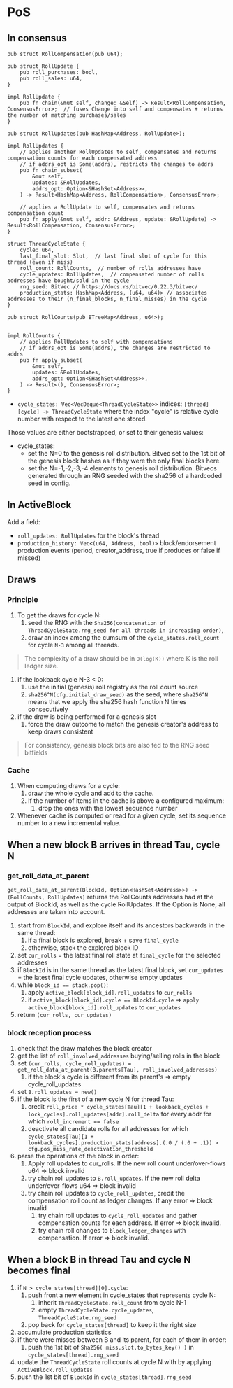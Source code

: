 # PoS

## In consensus

```ignore
pub struct RollCompensation(pub u64);

pub struct RollUpdate {
    pub roll_purchases: bool,
    pub roll_sales: u64,
}

impl RollUpdate {
	pub fn chain(&mut self, change: &Self) -> Result<RollCompensation, ConsensusError>;  // fuses Change into self and compensates + returns the number of matching purchases/sales
}

pub struct RollUpdates(pub HashMap<Address, RollUpdate>);

impl RollUpdates {
    // applies another RollUpdates to self, compensates and returns compensation counts for each compensated address
	// if addrs_opt is Some(addrs), restricts the changes to addrs
    pub fn chain_subset(
        &mut self,
        updates: &RollUpdates,
        addrs_opt: Option<&HashSet<Address>>,
    ) -> Result<HashMap<Address, RollCompensation>, ConsensusError>;

    // applies a RollUpdate to self, compensates and returns compensation count
    pub fn apply(&mut self, addr: &Address, update: &RollUpdate) -> Result<RollCompensation, ConsensusError>;
}

struct ThreadCycleState {
    cycle: u64,
    last_final_slot: Slot,  // last final slot of cycle for this thread (even if miss)
    roll_count: RollCounts,  // number of rolls addresses have
    cycle_updates: RollUpdates,  // compensated number of rolls addresses have bought/sold in the cycle
    rng_seed: BitVec // https://docs.rs/bitvec/0.22.3/bitvec/
    production_stats: HashMap<Address, (u64, u64)> // associates addresses to their (n_final_blocks, n_final_misses) in the cycle
}

pub struct RollCounts(pub BTreeMap<Address, u64>);


impl RollCounts {
    // applies RollUpdates to self with compensations
    // if addrs_opt is Some(addrs), the changes are restricted to addrs
    pub fn apply_subset(
        &mut self,
        updates: &RollUpdates,
        addrs_opt: Option<&HashSet<Address>>,
    ) -> Result<(), ConsensusError>;
}
```

-   `cycle_states: Vec<VecDeque<ThreadCycleState>>` indices: `[thread][cycle] -> ThreadCycleState`
    where the index "cycle" is relative cycle number with respect to the latest one stored.

Those values are either bootstrapped, or set to their genesis values:

-   cycle_states:
    -   set the N=0 to the genesis roll distribution. Bitvec set to the 1st bit of the genesis block hashes as if they were the only final blocks here.
    -   set the N=-1,-2,-3,-4 elements to genesis roll distribution. Bitvecs generated through an RNG seeded with the sha256 of a hardcoded seed in config.

## In ActiveBlock

Add a field:

-   `roll_updates: RollUpdates` for the block's thread
-   `production_history: Vec<(u64, Address, bool)>` block/endorsement production events (period, creator_address, true if produces or false if missed)

## Draws

### Principle

1. To get the draws for cycle N:
    1. seed the RNG with the `Sha256(concatenation of ThreadCycleState.rng_seed for all threads in increasing order)`,
    2. draw an index among the cumsum of the `cycle_states.roll_count` for cycle `N-3` among all threads.

> The complexity of a draw should be in `O(log(K))` where K is the roll ledger size.

1. if the lookback cycle N-3 < 0:
    1. use the initial (genesis) roll registry as the roll count source
    2. `sha256^N(cfg.initial_draw_seed)` as the seed, where `sha256^N` means that we apply the sha256 hash function N times consecutively
2. if the draw is being performed for a genesis slot
    1. force the draw outcome to match the genesis creator's address to keep draws consistent

> For consistency, genesis block bits are also fed to the RNG seed bitfields

### Cache

1. When computing draws for a cycle:
    1. draw the whole cycle and add to the cache.
    2. If the number of items in the cache is above a configured maximum:
        1. drop the ones with the lowest sequence number
2. Whenever cache is computed or read for a given cycle, set its sequence number to a new incremental value.

## When a new block B arrives in thread Tau, cycle N

### get_roll_data_at_parent

`get_roll_data_at_parent(BlockId, Option<HashSet<Address>>) -> (RollCounts, RollUpdates)` returns the RollCounts addresses had at the output of BlockId, as well as the cycle RollUpdates.
If the Option is None, all addresses are taken into account.

1. start from `BlockId`, and explore itself and its ancestors backwards in the same thread:
    1. if a final block is explored, break + save `final_cycle`
    2. otherwise, stack the explored block ID
2. set `cur_rolls` = the latest final roll state at `final_cycle` for the selected addresses
3. if `BlockId` is in the same thread as the latest final block, set `cur_updates` = the latest final cycle updates, otherwise empty updates
4. while `block_id == stack.pop()`:
    1. apply `active_block[block_id].roll_updates` to `cur_rolls`
    2. if `active_block[block_id].cycle == BlockId.cycle` => `apply active_block[block_id].roll_updates` to `cur_updates`
5. return `(cur_rolls, cur_updates)`

### block reception process

1. check that the draw matches the block creator
2. get the list of `roll_involved_addresses` buying/selling rolls in the block
3. set `(cur_rolls, cycle_roll_updates) = get_roll_data_at_parent(B.parents[Tau], roll_involved_addresses)`
    1. if the block's cycle is different from its parent's => empty cycle_roll_updates
4. set `B.roll_updates = new()`
5. if the block is the first of a new cycle N for thread Tau:
    1. credit `roll_price * cycle_states[Tau][1 + lookback_cycles + lock_cycles].roll_updates[addr].roll_delta` for every addr for which `roll_increment == false`
    2. deactivate all candidate rolls for all addresses for which `cycle_states[Tau][1 + lookback_cycles].production_stats[address].(.0 / (.0 + .1)) > cfg.pos_miss_rate_deactivation_threshold`
6. parse the operations of the block in order:
    1. Apply roll updates to cur_rolls. If the new roll count under/over-flows u64 => block invalid
    2. try chain roll updates to `B.roll_updates`. If the new roll delta under/over-flows u64 => block invalid
    3. try chain roll updates to `cycle_roll_updates`, credit the compensation roll count as ledger changes. If any error => block invalid
        1. try chain roll updates to `cycle_roll_updates` and gather compensation counts for each address. If error => block invalid.
        2. try chain roll changes to `block_ledger_changes` with compensation. If error => block invalid.

## When a block B in thread Tau and cycle N becomes final

1. if `N > cycle_states[thread][0].cycle`:
    1. push front a new element in cycle_states that represents cycle N:
        1. inherit `ThreadCycleState.roll_count` from cycle N-1
        2. empty `ThreadCycleState.cycle_updates`, `ThreadCycleState.rng_seed`
    2. pop back for `cycle_states[thread]` to keep it the right size
2. accumulate production statistics
3. if there were misses between B and its parent, for each of them in order:
    1. push the 1st bit of `Sha256( miss.slot.to_bytes_key() )` in `cycle_states[thread].rng_seed`
4. update the `ThreadCycleState` roll counts at cycle N with by applying `ActiveBlock.roll_updates`
5. push the 1st bit of `BlockId` in `cycle_states[thread].rng_seed`

